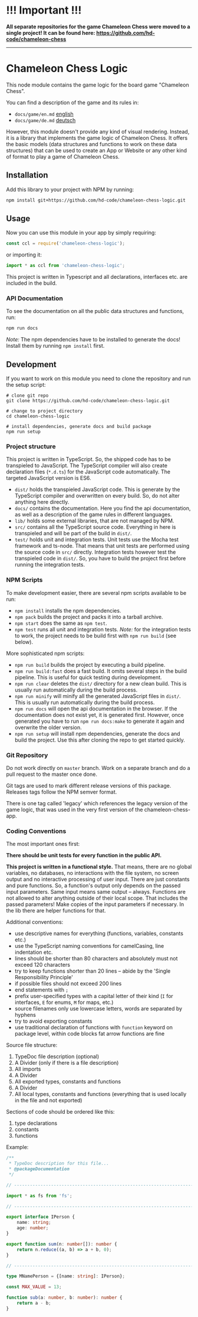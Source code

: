 # !!! Important !!!

**All separate repositories for the game Chameleon Chess were moved to a single project! It can be found here: <https://github.com/hd-code/chameleon-chess>**

---

# Chameleon Chess Logic

This node module contains the game logic for the board game "Chameleon Chess".

You can find a description of the game and its rules in:
- `docs/game/en.md` [english](./docs/game/en.md)
- `docs/game/de.md` [deutsch](./docs/game/de.md)

However, this module doesn't provide any kind of visual rendering. Instead, it is a library that implements the game logic of Chameleon Chess. It offers the basic models (data structures and functions to work on these data structures) that can be used to create an App or Website or any other kind of format to play a game of Chameleon Chess.

## Installation

Add this library to your project with NPM by running:

```sh
npm install git+https://github.com/hd-code/chameleon-chess-logic.git
```

## Usage

Now you can use this module in your app by simply requiring:

```js
const ccl = require('chameleon-chess-logic');
```

or importing it:

```ts
import * as ccl from 'chameleon-chess-logic';
```

This project is written in Typescript and all declarations, interfaces etc. are included in the build.

### API Documentation

To see the documentation on all the public data structures and functions, run:

```sh
npm run docs
```

_Note:_ The npm dependencies have to be installed to generate the docs! Install them by running `npm install` first.

## Development

If you want to work on this module you need to clone the repository and run the setup script:

```shell
# clone git repo
git clone https://github.com/hd-code/chameleon-chess-logic.git

# change to project directory
cd chameleon-chess-logic

# install dependencies, generate docs and build package
npm run setup
```

### Project structure

This project is written in TypeScript. So, the shipped code has to be transpieled to JavaScript. The TypeScript compiler will also create declaration files (`*.d.ts`) for the JavaScript code automatically. The targeted JavaScript version is ES6.

- `dist/` holds the transpieled JavaScript code. This is generate by the TypeScript compiler and overwritten on every build. So, do not alter anything here directly.
- `docs/` contains the documentation. Here you find the api documentation, as well as a description of the game rules in different languages.
- `lib/` holds some external libraries, that are not managed by NPM.
- `src/` contains all the TypeScript source code. Everything in here is transpieled and will be part of the build in `dist/`.
- `test/` holds unit and integration tests. Unit tests use the Mocha test framework and ts-node. That means that unit tests are performed using the source code in `src/` directly. Integration tests however test the transpieled code in `dist/`. So, you have to build the project first before running the integration tests.

### NPM Scripts

To make development easier, there are several npm scripts available to be run:

- `npm install` installs the npm dependencies.
- `npm pack` builds the project and packs it into a tarball archive.
- `npm start` does the same as `npm test`.
- `npm test` runs all unit and integration tests. _Note:_ for the integration tests to work, the project needs to be build first with `npm run build` (see below).

More sophisticated npm scripts:

- `npm run build` builds the project by executing a build pipeline.
- `npm run build:fast` does a fast build. It omits several steps in the build pipeline. This is useful for quick testing during development.
- `npm run clear` deletes the `dist/` directory for a new clean build. This is usually run automatically during the build process.
- `npm run minify` will minify all the generated JavaScript files in `dist/`. This is usually run automatically during the build process.
- `npm run docs` will open the api documentation in the browser. If the documentation does not exist yet, it is generated first. However, once generated you have to run `npm run docs:make` to generate it again and overwrite the older version.
- `npm run setup` will install npm dependencies, generate the docs and build the project. Use this after cloning the repo to get started quickly.

### Git Repository

Do not work directly on `master` branch. Work on a separate branch and do a pull request to the master once done.

Git tags are used to mark different release versions of this package. Releases tags follow the NPM semver format.

There is one tag called 'legacy' which references the legacy version of the game logic, that was used in the very first version of the chameleon-chess-app.

### Coding Conventions

The most important ones first:

**There should be unit tests for every function in the public API.**

**This project is written in a functional style.** That means, there are no global variables, no databases, no interactions with the file system, no screen output and no interactive processing of user input. There are just constants and pure functions. So, a function's output only depends on the passed input parameters. Same input means same output – always. Functions are not allowed to alter anything outside of their local scope. That includes the passed parameters! Make copies of the input parameters if necessary. In the lib there are helper functions for that.

Additional conventions:

- use descriptive names for everything (functions, variables, constants etc.)
- use the TypeScript naming conventions for camelCasing, line indentation etc.
- lines should be shorter than 80 characters and absolutely must not exceed 120 characters
- try to keep functions shorter than 20 lines – abide by the 'Single Responsibility Principle'
- if possible files should not exceed 200 lines
- end statements with `;`
- prefix user-specified types with a capital letter of their kind (`I` for interfaces, `E` for enums, `M` for maps, etc.)
- source filenames only use lowercase letters, words are separated by hyphens
- try to avoid exporting constants
- use traditional declaration of functions with `function` keyword on package level, within code blocks fat arrow functions are fine

Source file structure:

1. TypeDoc file description (optional)
2. A Divider (only if there is a file description)
3. All imports
4. A Divider
5. All exported types, constants and functions
6. A Divider
7. All local types, constants and functions (everything that is used locally in the file and not exported)

Sections of code should be ordered like this:

1. type declarations
2. constants
3. functions

Example:

```ts
/**
 * TypeDoc description for this file...
 * @packageDocumentation
 */

// -----------------------------------------------------------------------------

import * as fs from 'fs';

// -----------------------------------------------------------------------------

export interface IPerson {
    name: string;
    age: number;
}

export function sum(n: number[]): number {
    return n.reduce((a, b) => a + b, 0);
}

// -----------------------------------------------------------------------------

type MNamePerson = {[name: string]: IPerson};

const MAX_VALUE = 13;

function sub(a: number, b: number): number {
    return a - b;
}
```
